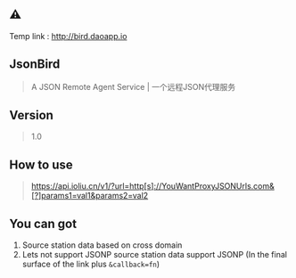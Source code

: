 
## :warning:
Temp link : http://bird.daoapp.io

## JsonBird
> A JSON Remote Agent Service | 一个远程JSON代理服务

## Version
> 1.0

## How to use
> https://api.ioliu.cn/v1/?url=http[s]://YouWantProxyJSONUrls.com&[?]params1=val1&params2=val2

## You can got
1. Source station data based on cross domain 
2. Lets not support JSONP source station data support JSONP (In the final surface of the link plus `&callback=fn`)
